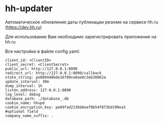 # hh-updater
Автоматическое обновление даты публикации резюме на сервисе hh.ru (https://dev.hh.ru)

Для использование Вам необходимо зарегистрировать приложение на hh.ru

Все настройки в файле config.yaml:

````
client_id: <ClientID>
client_secret: <ClientSecret>
public_url: http://127.0.0.1:8090
redirect_url: http://127.0.0.1:8090/callback
state_string: pe089448bde16f09ce0ae0c3eb30862a
update_interval: 30m
dump_interval: 1h
listen_address: 127.0.0.1:8090
log_level: debug
database_path: ./database_.db
cookie_name: hhupd
cookie_encryption_key: pe69fad213bb6eaf0b54f873bd199ea3
#optional field
company_name_suffix: . 
````

